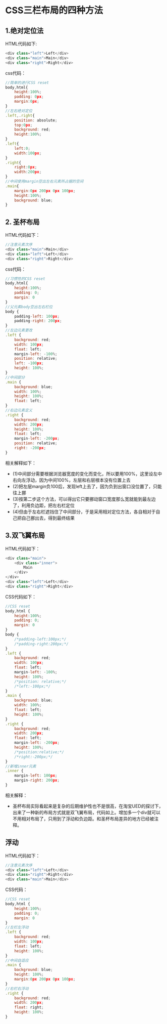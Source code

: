 # CSS三栏布局的四种方法

## 1.绝对定位法

HTML代码如下:
```js
<div class="left">Left</div>
<div class="main">Main</div>
<div class="right">Right</div>
```

css代码：
```js
//简单的进行CSS reset
body,html{
    height:100%;
    padding: 0px;
    margin:0px;
}
//左右绝对定位
.left,.right{
    position: absolute;
    top:0px;
    background: red;
    height:100%;
}
.left{
    left:0;
    width:100px;
}
.right{
    right:0px;
    width:200px;
}
//中间使用margin空出左右元素所占据的空间
.main{
    margin:0px 200px 0px 100px;
    height:100%;
    background: blue;
}
```

## 2. 圣杯布局

HTML代码如下：
```js
//注意元素次序
<div class="main">Main</div>
<div class="left">Left</div>
<div class="right">Right</div>
```

css代码：
```js
//习惯性的CSS reset
body,html{
    height:100%;
    padding: 0;
    margin: 0
}
//父元素body空出左右栏位
body {
    padding-left: 100px;
    padding-right: 200px;
}
//左边元素更改
.left {
    background: red;
    width: 100px;
    float: left;
    margin-left: -100%;
    position: relative;
    left: -100px;
    height: 100%;
}
//中间部分
.main {
    background: blue;
    width: 100%;
    height: 100%;
    float: left;
}
//右边元素定义
.right {
    background: red;
    width: 200px;
    height: 100%;
    float: left;
    margin-left: -200px;
    position: relative;
    right: -200px;
}
```

相关解释如下：

  - (1)中间部分需要根据浏览器宽度的变化而变化，所以要用100%，这里设左中右向左浮动，因为中间100%，左层和右层根本没有位置上去
  - (2)把左层margin负100后，发现left上去了，因为负到出窗口没位置了，只能往上挪
  - (3)按第二步这个方法，可以得出它只要挪动窗口宽度那么宽就能到最左边了，利用负边距，把左右栏定位
  - (4)但由于左右栏遮挡住了中间部分，于是采用相对定位方法，各自相对于自己把自己挪出去，得到最终结果

## 3.双飞翼布局

HTML代码如下：
```js
<div class="main">
    <div class="inner">
        Main
    </div>
</div>
<div class="left">Left</div>
<div class="right">Right</div>
```

CSS代码如下：
```js
//CSS reset
body,html {
    height:100%;
    padding: 0;
    margin: 0
}
body {
    /*padding-left:100px;*/
    /*padding-right:200px;*/
}
.left {
    background: red;
    width: 100px;
    float: left;
    margin-left: -100%;
    height: 100%;
    /*position: relative;*/
    /*left:-100px;*/
}
.main {
    background: blue;
    width: 100%;
    float: left;
    height: 100%;
}
.right {
    background: red;
    width: 200px;
    float: left;
    margin-left: -200px;
    height: 100%;
    /*position:relative;*/
    /*right:-200px;*/
}
//新增inner元素
.inner {
    margin-left: 100px;
    margin-right: 200px;
}
```
相关解释：
  - 圣杯布局实际看起来是复杂的后期维护性也不是很高，在淘宝UED的探讨下，出来了一种新的布局方式就是双飞翼布局，代码如上。增加多一个div就可以不用相对布局了，只用到了浮动和负边距。和圣杯布局差异的地方已经被注释。

## 浮动

HTML代码如下：
```js
//注意元素次序
<div class="left">Left</div>
<div class="right">Right</div>
<div class="main">Main</div>
```

CSS代码：
```js
//CSS reset
body,html {
    height:100%;
    padding: 0;
    margin: 0
}
//左栏左浮动
.left {
    background: red;
    width: 100px;
    float: left;
    height: 100%;
}
//中间自适应
.main {
    background: blue;
    height: 100%;
    margin:0px 200px 0px 100px;
}
//右栏右浮动
.right {
    background: red;
    width: 200px;
    float: right;
    height: 100%;
}
```